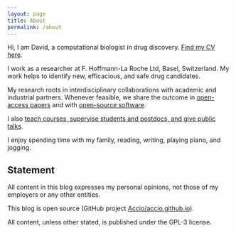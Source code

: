 ```yaml
---
layout: page
title: About
permalink: /about
---
```


Hi, I am David, a computational biologist in drug discovery. [Find my CV here](https://github.com/Accio/CV/blob/master/JitaoDavidZhang_CV.pdf).

I work as a researcher at F. Hoffmann-La Roche Ltd, Basel, Switzerland. My work
helps to identify new, efficacious, and safe drug candidates.

My research roots in interdisciplinary collaborations with academic
and industrial partners. Whenever feasible, we share the outcome in [open-access
papers]({{site.url}}/publications) and with [open-source
software]({{site.url}}/software).

I also [teach courses, supervise students and postdocs, and give public
talks]({{site.url}}/outreach).

I enjoy spending time with my family, reading, writing, playing piano, and jogging.

## Statement

All content in this blog expresses my personal opinions, not those of my
employers or any other entities.

This blog is open source (GitHub project
[Accio/accio.github.io](https://github.com/Accio/accio.github.io)).

All content, unless other stated, is published under the GPL-3 license.
